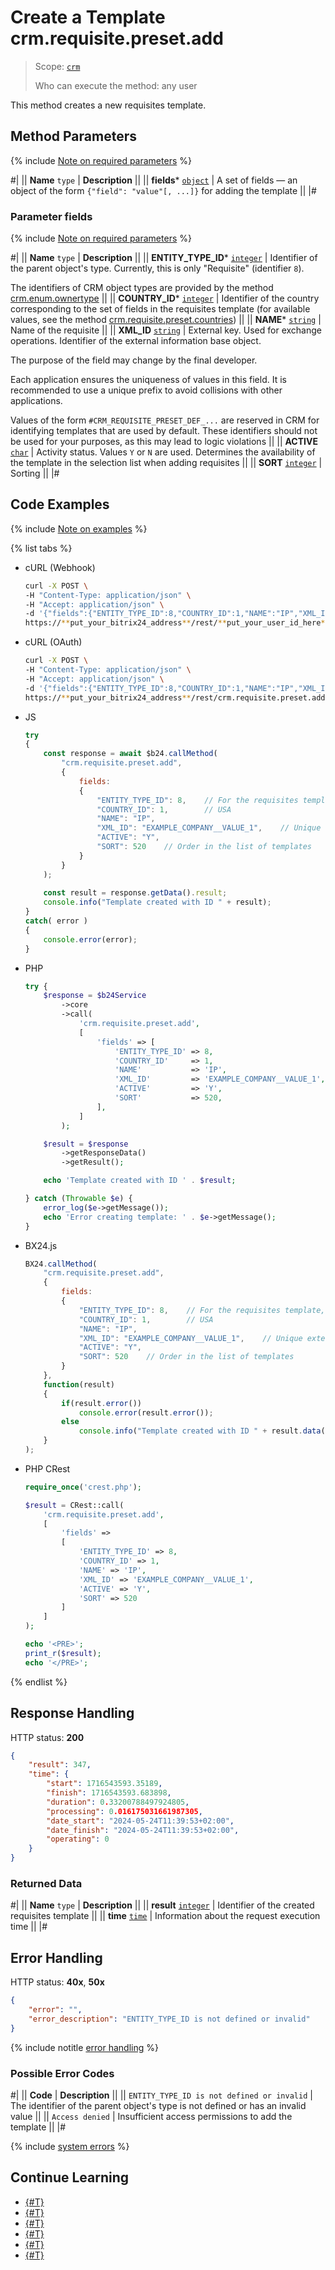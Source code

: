 # Create a Template crm.requisite.preset.add

> Scope: [`crm`](../../../scopes/permissions.md)
>
> Who can execute the method: any user

This method creates a new requisites template.

## Method Parameters

{% include [Note on required parameters](../../../../_includes/required.md) %}

#|
|| **Name**
`type` | **Description** ||
|| **fields***
[`object`](../../../data-types.md) | A set of fields — an object of the form `{"field": "value"[, ...]}` for adding the template ||
|#

### Parameter fields

{% include [Note on required parameters](../../../../_includes/required.md) %}

#|
|| **Name**
`type` | **Description** ||
|| **ENTITY_TYPE_ID***
[`integer`](../../../data-types.md) | Identifier of the parent object's type. Currently, this is only "Requisite" (identifier `8`).

The identifiers of CRM object types are provided by the method [crm.enum.ownertype](../../auxiliary/enum/crm-enum-owner-type.md) 
||
|| **COUNTRY_ID***
[`integer`](../../../data-types.md) | Identifier of the country corresponding to the set of fields in the requisites template (for available values, see the method [crm.requisite.preset.countries](./crm-requisite-preset-countries.md)) ||
|| **NAME***
[`string`](../../../data-types.md) | Name of the requisite ||
|| **XML_ID**
[`string`](../../../data-types.md) | External key. Used for exchange operations. Identifier of the external information base object. 

The purpose of the field may change by the final developer. 

Each application ensures the uniqueness of values in this field. It is recommended to use a unique prefix to avoid collisions with other applications. 

Values of the form `#CRM_REQUISITE_PRESET_DEF_...` are reserved in CRM for identifying templates that are used by default. These identifiers should not be used for your purposes, as this may lead to logic violations ||
|| **ACTIVE**
[`char`](../../../data-types.md) | Activity status. Values `Y` or `N` are used. Determines the availability of the template in the selection list when adding requisites ||
|| **SORT**
[`integer`](../../../data-types.md) | Sorting ||
|#

## Code Examples

{% include [Note on examples](../../../../_includes/examples.md) %}

{% list tabs %}

- cURL (Webhook)

    ```bash
    curl -X POST \
    -H "Content-Type: application/json" \
    -H "Accept: application/json" \
    -d '{"fields":{"ENTITY_TYPE_ID":8,"COUNTRY_ID":1,"NAME":"IP","XML_ID":"EXAMPLE_COMPANY__VALUE_1","ACTIVE":"Y","SORT":520}}' \
    https://**put_your_bitrix24_address**/rest/**put_your_user_id_here**/**put_your_webhook_here**/crm.requisite.preset.add
    ```

- cURL (OAuth)

    ```bash
    curl -X POST \
    -H "Content-Type: application/json" \
    -H "Accept: application/json" \
    -d '{"fields":{"ENTITY_TYPE_ID":8,"COUNTRY_ID":1,"NAME":"IP","XML_ID":"EXAMPLE_COMPANY__VALUE_1","ACTIVE":"Y","SORT":520},"auth":"**put_access_token_here**"}' \
    https://**put_your_bitrix24_address**/rest/crm.requisite.preset.add
    ```

- JS

    ```js
    try
    {
    	const response = await $b24.callMethod(
    		"crm.requisite.preset.add",
    		{
    			fields:
    			{
    				"ENTITY_TYPE_ID": 8,    // For the requisites template, "Requisite" (identifier 8) is always specified, see crm.enum.ownertype
    				"COUNTRY_ID": 1,        // USA
    				"NAME": "IP",
    				"XML_ID": "EXAMPLE_COMPANY__VALUE_1",    // Unique external identifier
    				"ACTIVE": "Y",
    				"SORT": 520    // Order in the list of templates
    			}
    		}
    	);
    	
    	const result = response.getData().result;
    	console.info("Template created with ID " + result);
    }
    catch( error )
    {
    	console.error(error);
    }
    ```

- PHP

    ```php
    try {
        $response = $b24Service
            ->core
            ->call(
                'crm.requisite.preset.add',
                [
                    'fields' => [
                        'ENTITY_TYPE_ID' => 8,
                        'COUNTRY_ID'     => 1,
                        'NAME'           => 'IP',
                        'XML_ID'         => 'EXAMPLE_COMPANY__VALUE_1',
                        'ACTIVE'         => 'Y',
                        'SORT'           => 520,
                    ],
                ]
            );
    
        $result = $response
            ->getResponseData()
            ->getResult();
    
        echo 'Template created with ID ' . $result;
    
    } catch (Throwable $e) {
        error_log($e->getMessage());
        echo 'Error creating template: ' . $e->getMessage();
    }
    ```

- BX24.js

    ```js
    BX24.callMethod(
        "crm.requisite.preset.add",
        {
            fields:
            {
                "ENTITY_TYPE_ID": 8,    // For the requisites template, "Requisite" (identifier 8) is always specified, see crm.enum.ownertype
                "COUNTRY_ID": 1,        // USA
                "NAME": "IP",
                "XML_ID": "EXAMPLE_COMPANY__VALUE_1",    // Unique external identifier
                "ACTIVE": "Y",
                "SORT": 520    // Order in the list of templates
            }
        },
        function(result)
        {
            if(result.error())
                console.error(result.error());
            else
                console.info("Template created with ID " + result.data());
        }
    );
    ```

- PHP CRest

    ```php
    require_once('crest.php');

    $result = CRest::call(
        'crm.requisite.preset.add',
        [
            'fields' =>
            [
                'ENTITY_TYPE_ID' => 8,
                'COUNTRY_ID' => 1,
                'NAME' => 'IP',
                'XML_ID' => 'EXAMPLE_COMPANY__VALUE_1',
                'ACTIVE' => 'Y',
                'SORT' => 520
            ]
        ]
    );

    echo '<PRE>';
    print_r($result);
    echo '</PRE>';
    ```

{% endlist %}

## Response Handling

HTTP status: **200**

```json
{
    "result": 347,
    "time": {
        "start": 1716543593.35189,
        "finish": 1716543593.683898,
        "duration": 0.33200788497924805,
        "processing": 0.016175031661987305,
        "date_start": "2024-05-24T11:39:53+02:00",
        "date_finish": "2024-05-24T11:39:53+02:00",
        "operating": 0
    }
}
```

### Returned Data

#|
|| **Name**
`type` | **Description** ||
|| **result**
[`integer`](../../../data-types.md) | Identifier of the created requisites template ||
|| **time**
[`time`](../../../data-types.md) | Information about the request execution time ||
|#

## Error Handling

HTTP status: **40x**, **50x**

```json
{
    "error": "",
    "error_description": "ENTITY_TYPE_ID is not defined or invalid"
}
```
{% include notitle [error handling](../../../../_includes/error-info.md) %}

### Possible Error Codes

#|
|| **Code** | **Description** ||
|| `ENTITY_TYPE_ID is not defined or invalid` | The identifier of the parent object's type is not defined or has an invalid value ||
|| `Access denied` | Insufficient access permissions to add the template ||
|#

{% include [system errors](../../../../_includes/system-errors.md) %}

## Continue Learning

- [{#T}](./crm-requisite-preset-update.md)
- [{#T}](./crm-requisite-preset-countries.md)
- [{#T}](./crm-requisite-preset-get.md)
- [{#T}](./crm-requisite-preset-list.md)
- [{#T}](./crm-requisite-preset-delete.md)
- [{#T}](./crm-requisite-preset-fields.md)